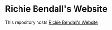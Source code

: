 # Richie Bendall's Website

This repository hosts [Richie Bendall's Website](https://richienb.github.io)
